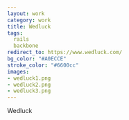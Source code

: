 ```yaml
---              
layout: work
category: work
title: Wedluck
tags: 
  rails
  backbone
redirect_to: https://www.wedluck.com/
bg_color: "#A0ECCE"
stroke_color: "#6600cc"
images:
- wedluck1.png
- wedluck2.png
- wedluck3.png
---
```

Wedluck